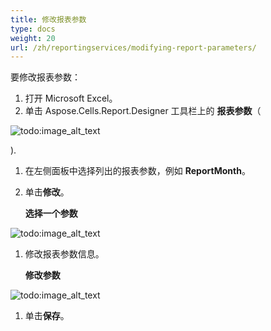 ```yaml
---
title: 修改报表参数
type: docs
weight: 20
url: /zh/reportingservices/modifying-report-parameters/
---
```


要修改报表参数： 

1. 打开 Microsoft Excel。
1. 单击 Aspose.Cells.Report.Designer 工具栏上的 **报表参数**（

![todo:image_alt_text](modifying-report-parameters_1.png)

).

1. 在左侧面板中选择列出的报表参数，例如 **ReportMonth**。
1. 单击**修改**。 

   **选择一个参数** 

![todo:image_alt_text](modifying-report-parameters_2.png)




1. 修改报表参数信息。 

   **修改参数** 

![todo:image_alt_text](modifying-report-parameters_3.png)

1. 单击**保存**。
